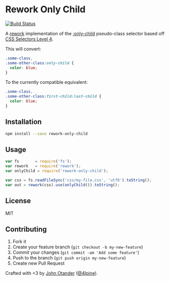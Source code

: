 # Rework Only Child

[![Build Status](https://secure.travis-ci.org/johnotander/rework-only-child.png?branch=master)](https://travis-ci.org/johnotander/rework-only-child)

A [rework](https://github.com/reworkcss) implementation of the
[:only-child](http://dev.w3.org/csswg/selectors-4/#only-child-pseudo)
pseudo-class selector based off
[CSS Selectors Level 4](http://dev.w3.org/csswg/selectors-4/#only-child-pseudo).

This will convert:

```css
.some-class,
.some-other-class:only-child {
  color: blue;
}
```

To the currently compatible equivalent:

```css
.some-class,
.some-other-class:first-child:last-child {
  color: blue;
}
```

## Installation

```bash
npm install --save rework-only-child
```

## Usage

```javascript
var fs       = require('fs');
var rework   = require('rework');
var onlyChild = require('rework-only-child');

var css = fs.readFileSync('css/my-file.css', 'utf8').toString();
var out = rework(css).use(onlyChild()).toString();
```

## License

MIT

## Contributing

1. Fork it
2. Create your feature branch (`git checkout -b my-new-feature`)
3. Commit your changes (`git commit -am 'Add some feature'`)
4. Push to the branch (`git push origin my-new-feature`)
5. Create new Pull Request

Crafted with <3 by [John Otander](http://johnotander.com) ([@4lpine](https://twitter.com/4lpine)).
